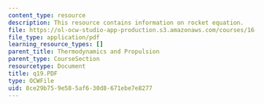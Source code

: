 ```yaml
---
content_type: resource
description: This resource contains information on rocket equation.
file: https://ol-ocw-studio-app-production.s3.amazonaws.com/courses/16-01-unified-engineering-i-ii-iii-iv-fall-2005-spring-2006/8ce29b759e585af630d8671ebe7e8277_q19.PDF
file_type: application/pdf
learning_resource_types: []
parent_title: Thermodynamics and Propulsion
parent_type: CourseSection
resourcetype: Document
title: q19.PDF
type: OCWFile
uid: 8ce29b75-9e58-5af6-30d8-671ebe7e8277
---
```

